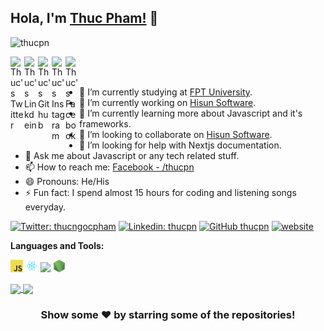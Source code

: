 ## Hola, I'm [Thuc Pham!](https://hisunsoftware.com) 👋

<p align="left"> <img src="https://komarev.com/ghpvc/?username=thucpn&label=Views&color=blue&style=plastic" alt="thucpn" /> </p>

<a href="https://twitter.com/thucngocpham">
  <img align="left" alt="Thuc's Twitter" width="22px" src="https://cdn.jsdelivr.net/npm/simple-icons@v3/icons/twitter.svg" />
</a>
<a href="https://www.linkedin.com/in/thucpn">
  <img align="left" alt="Thuc's Linkdein" width="22px" src="https://cdn.jsdelivr.net/npm/simple-icons@v3/icons/linkedin.svg" />
</a>
<a href="https://github.com/thucpn">
  <img align="left" alt="Thuc's Github" width="22px" src="https://cdn.jsdelivr.net/npm/simple-icons@v3/icons/github.svg" />
</a>
<a href="https://www.instagram.com/thucpn.inst">
  <img align="left" alt="Thuc's Instagram" width="22px" src="https://cdn.jsdelivr.net/npm/simple-icons@v3/icons/instagram.svg" />
</a>
<a href="https://www.facebook.com/thucpn">
  <img align="left" alt="Thuc's Facebook" width="22px" src="https://cdn.jsdelivr.net/npm/simple-icons@v3/icons/facebook.svg" />
</a>

<br/>
<br/>

- 🏫 I’m currently studying at [FPT University](http://www.fpt.edu.vn/).
- 🔭 I’m currently working on [Hisun Software](https://frontier.xyz/).
- 🌱 I’m currently learning more about Javascript and it's frameworks.
- 👯 I’m looking to collaborate on [Hisun Software](https://hisunsoftware.com).
- 🤔 I’m looking for help with Nextjs documentation.
- 💬 Ask me about Javascript or any tech related stuff.
- 📫 How to reach me: [Facebook - /thucpn](https://www.facebook.com/thucpn)
- 😄 Pronouns: He/His
- ⚡ Fun fact: I spend almost 15 hours for coding and listening songs everyday.

[![Twitter: thucngocpham](https://img.shields.io/twitter/follow/thucngocpham?style=social)](https://twitter.com/thucngocpham)
[![Linkedin: thucpn](https://img.shields.io/badge/-thucpn-blue?style=flat-square&logo=Linkedin&logoColor=white&link=https://www.linkedin.com/in/thucpn/)](https://www.linkedin.com/in/thucpn/)
[![GitHub thucpn](https://img.shields.io/github/followers/thucpn?label=follow&style=social)](https://github.com/thucpn)
[![website](https://img.shields.io/badge/PortfolioWebsite-hisunsoftware.com-2648ff?style=flat-square&logo=google-chrome)](https://hisunsoftware.com)

**Languages and Tools:**

<code><img height="20" src="https://raw.githubusercontent.com/github/explore/80688e429a7d4ef2fca1e82350fe8e3517d3494d/topics/javascript/javascript.png"></code>
<code><img height="20" src="https://raw.githubusercontent.com/github/explore/80688e429a7d4ef2fca1e82350fe8e3517d3494d/topics/react/react.png"></code>
<code><img height="20" src="https://cdn.worldvectorlogo.com/logos/next-js.svg"></code>
<code><img height="20" src="https://raw.githubusercontent.com/github/explore/80688e429a7d4ef2fca1e82350fe8e3517d3494d/topics/nodejs/nodejs.png"></code>

<a href="https://github.com/thucpn">
  <img align="center" src="https://github-readme-stats.vercel.app/api/top-langs/?username=thucpn" />
</a>
<a href="https://github.com/thucpn">
  <img align="center" src="https://github-readme-stats.vercel.app/api?username=thucpn&show_icons=true&theme=light&line_height=27" />
</a>

<div align="center">

### Show some ❤️ by starring some of the repositories!

</div>
